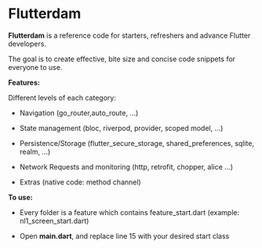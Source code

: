 #  Flutterdam

  

**Flutterdam** is a reference code for starters, refreshers and advance Flutter developers.

The goal is to create effective, bite size and concise code snippets for everyone to use.

  

**Features:**

Different levels of each category:

- Navigation (go_router,auto_route, ...)

- State management (bloc, riverpod, provider, scoped model, ...)

- Persistence/Storage (flutter_secure_storage, shared_preferences, sqlite, realm, ...)

- Network Requests and monitoring (http, retrofit, chopper, alice ...)

- Extras (native code: method channel)
  

**To use:**

- Every folder is a feature which contains feature_start.dart (example: nl1_screen_start.dart)

- Open **main.dart**, and replace line 15 with your desired start class